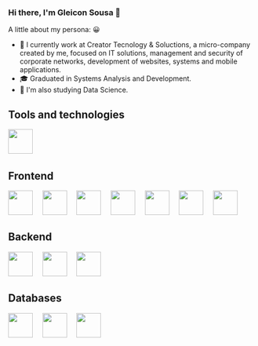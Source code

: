 ### Hi there, I'm Gleicon Sousa 👋

A little about my persona: 😀

- :dart:  I currently work at Creator Tecnology & Soluctions, a micro-company created by me, focused on IT solutions, management and security of corporate networks, development of websites, systems and mobile applications.
- :mortar_board: Graduated in Systems Analysis and Development.
- :green_book: I'm also studying Data Science.

## Tools and technologies
<img src="https://cdn.jsdelivr.net/gh/devicons/devicon/icons/javascript/javascript-original.svg" width="50" height="50" />&nbsp;&nbsp;&nbsp;
## Frontend
<img src="https://cdn.jsdelivr.net/gh/devicons/devicon/icons/html5/html5-original.svg" width="50" height="50" /> &nbsp;&nbsp;&nbsp; <img src="https://cdn.jsdelivr.net/gh/devicons/devicon/icons/css3/css3-original.svg" width="50" height="50" /> &nbsp;&nbsp;&nbsp; <img src="https://cdn.jsdelivr.net/gh/devicons/devicon/icons/sass/sass-original.svg" width="50" height="50" /> &nbsp;&nbsp;&nbsp; <img src="https://cdn.jsdelivr.net/gh/devicons/devicon/icons/bootstrap/bootstrap-original.svg" width="50" height="50" /> &nbsp;&nbsp;&nbsp;
<img src="https://cdn.jsdelivr.net/gh/devicons/devicon/icons/react/react-original.svg" width="50" height="50" /> &nbsp;&nbsp;&nbsp;
<img src="https://cdn.jsdelivr.net/gh/devicons/devicon/icons/angularjs/angularjs-plain.svg" width="50" height="50"/> &nbsp;&nbsp;&nbsp;
<img src="https://cdn.jsdelivr.net/gh/devicons/devicon/icons/nextjs/nextjs-original-wordmark.svg" width="50" height="50"/>

## Backend
<img src="https://cdn.jsdelivr.net/gh/devicons/devicon/icons/typescript/typescript-plain.svg" width="50" height="50" /> &nbsp;&nbsp;&nbsp;
<img src="https://cdn.jsdelivr.net/gh/devicons/devicon/icons/nodejs/nodejs-original-wordmark.svg" width="50" height="50"/> &nbsp;&nbsp;&nbsp;
<img src="https://cdn.jsdelivr.net/gh/devicons/devicon@latest/icons/nestjs/nestjs-original.svg" width="50" height="50"/> &nbsp;&nbsp;&nbsp;

## Databases
<img src="https://cdn.jsdelivr.net/gh/devicons/devicon/icons/postgresql/postgresql-plain-wordmark.svg" width="50" height="50"/> &nbsp;&nbsp;&nbsp;
<img src="https://cdn.jsdelivr.net/gh/devicons/devicon/icons/mongodb/mongodb-plain-wordmark.svg" height="50"/> &nbsp;&nbsp;&nbsp;
<img src="https://cdn.jsdelivr.net/gh/devicons/devicon@latest/icons/mysql/mysql-original.svg" height="50"/> &nbsp;&nbsp;&nbsp;
